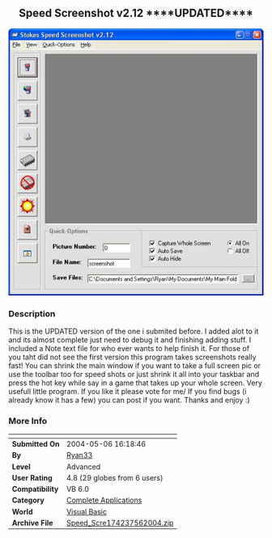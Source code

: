 ﻿<div align="center">

## Speed Screenshot v2\.12 \*\*\*\*UPDATED\*\*\*\*

<img src="PIC2004561930291355.JPG">
</div>

### Description

This is the UPDATED version of the one i submited before. I added alot to it and its almost complete just need to debug it and finishing adding stuff. I included a Note text file for who ever wants to help finish it. For those of you taht did not see the first version this program takes screenshots really fast! You can shrink the main window if you want to take a full screen pic or use the toolbar too for speed shots or just shrink it all into your taskbar and press the hot key while say in a game that takes up your whole screen. Very usefull little program. If you like it please vote for me/ If you find bugs (i already know it has a few) you can post if you want. Thanks and enjoy :)
 
### More Info
 


<span>             |<span>
---                |---
**Submitted On**   |2004-05-06 16:18:46
**By**             |[Ryan33](https://github.com/Planet-Source-Code/PSCIndex/blob/master/ByAuthor/ryan33.md)
**Level**          |Advanced
**User Rating**    |4.8 (29 globes from 6 users)
**Compatibility**  |VB 6\.0
**Category**       |[Complete Applications](https://github.com/Planet-Source-Code/PSCIndex/blob/master/ByCategory/complete-applications__1-27.md)
**World**          |[Visual Basic](https://github.com/Planet-Source-Code/PSCIndex/blob/master/ByWorld/visual-basic.md)
**Archive File**   |[Speed\_Scre174237562004\.zip](https://github.com/Planet-Source-Code/ryan33-speed-screenshot-v2-12-updated__1-53624/archive/master.zip)








